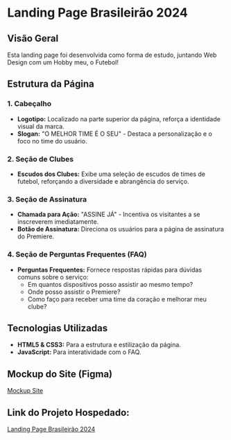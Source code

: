 # Landing Page Brasileirão 2024

## Visão Geral

Esta landing page foi desenvolvida como forma de estudo, juntando Web Design com um Hobby meu, o Futebol!

## Estrutura da Página

### 1. Cabeçalho
- **Logotipo:** Localizado na parte superior da página, reforça a identidade visual da marca.
- **Slogan:** "O MELHOR TIME É O SEU" - Destaca a personalização e o foco no time do usuário.

### 2. Seção de Clubes
- **Escudos dos Clubes:** Exibe uma seleção de escudos de times de futebol, reforçando a diversidade e abrangência do serviço.

### 3. Seção de Assinatura
- **Chamada para Ação:** "ASSINE JÁ" - Incentiva os visitantes a se inscreverem imediatamente.
- **Botão de Assinatura:** Direciona os usuários para a página de assinatura do Premiere.

### 4. Seção de Perguntas Frequentes (FAQ)
- **Perguntas Frequentes:** Fornece respostas rápidas para dúvidas comuns sobre o serviço:
  - Em quantos dispositivos posso assistir ao mesmo tempo?
  - Onde posso assistir o Premiere?
  - Como faço para receber uma time da coração e melhorar meu clube?

## Tecnologias Utilizadas

- **HTML5 & CSS3:** Para a estrutura e estilização da página.
- **JavaScript:** Para interatividade com o FAQ.

## Mockup do Site (Figma)

<a href="https://www.figma.com/design/bBikugka58ByDqE6g1eXzi/BRASILEIRAO?node-id=0-1&t=Tz7BNlaGf4WRqqOH-1" target="_blank">Mockup Site</a>

## Link do Projeto Hospedado:

<a href="https://landing-page-brasileirao.vercel.app/" target="_blank">Landing Page Brasileirão 2024</a>
